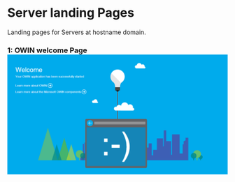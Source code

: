 #  Server landing Pages
Landing pages for Servers at hostname domain.

### 1: OWIN welcome Page ![ScreenShot](https://raw.githubusercontent.com/KashifHK123/server-landing-pages/master/screenshot/OWIN-welcome.html.png)
